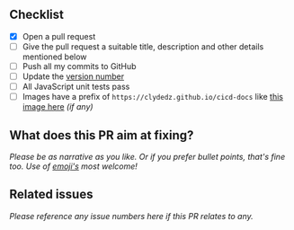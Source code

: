 ## Checklist
- [x] Open a pull request
- [ ] Give the pull request a suitable title, description and other details mentioned below
- [ ] Push all my commits to GitHub
- [ ] Update the [version number](https://github.com/ClydeDz/cicd-docs/blob/fb939ffdb6fb1601ce8de79f96ef44628a4a1348/js/modules/globalSettings.js#L72)
- [ ] All JavaScript unit tests pass
- [ ] Images have a prefix of `https://clydedz.github.io/cicd-docs` like [this image here](https://github.com/ClydeDz/cicd-docs/blob/fb939ffdb6fb1601ce8de79f96ef44628a4a1348/index.html#L69) *(if any)*

## What does this PR aim at fixing?
*Please be as narrative as you like. Or if you prefer bullet points, that's fine too. Use of [emoji's](https://www.webpagefx.com/tools/emoji-cheat-sheet/) most welcome!*  
    
    
## Related issues 
*Please reference any issue numbers here if this PR relates to any.*
    